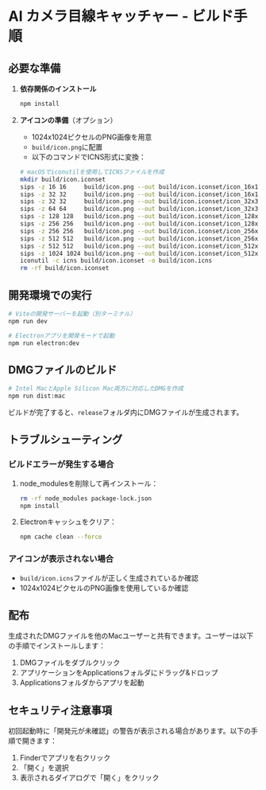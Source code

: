 # AI カメラ目線キャッチャー - ビルド手順

## 必要な準備

1. **依存関係のインストール**
   ```bash
   npm install
   ```

2. **アイコンの準備**（オプション）
   - 1024x1024ピクセルのPNG画像を用意
   - `build/icon.png`に配置
   - 以下のコマンドでICNS形式に変換：
   ```bash
   # macOSでiconutilを使用してICNSファイルを作成
   mkdir build/icon.iconset
   sips -z 16 16     build/icon.png --out build/icon.iconset/icon_16x16.png
   sips -z 32 32     build/icon.png --out build/icon.iconset/icon_16x16@2x.png
   sips -z 32 32     build/icon.png --out build/icon.iconset/icon_32x32.png
   sips -z 64 64     build/icon.png --out build/icon.iconset/icon_32x32@2x.png
   sips -z 128 128   build/icon.png --out build/icon.iconset/icon_128x128.png
   sips -z 256 256   build/icon.png --out build/icon.iconset/icon_128x128@2x.png
   sips -z 256 256   build/icon.png --out build/icon.iconset/icon_256x256.png
   sips -z 512 512   build/icon.png --out build/icon.iconset/icon_256x256@2x.png
   sips -z 512 512   build/icon.png --out build/icon.iconset/icon_512x512.png
   sips -z 1024 1024 build/icon.png --out build/icon.iconset/icon_512x512@2x.png
   iconutil -c icns build/icon.iconset -o build/icon.icns
   rm -rf build/icon.iconset
   ```

## 開発環境での実行

```bash
# Viteの開発サーバーを起動（別ターミナル）
npm run dev

# Electronアプリを開発モードで起動
npm run electron:dev
```

## DMGファイルのビルド

```bash
# Intel MacとApple Silicon Mac両方に対応したDMGを作成
npm run dist:mac
```

ビルドが完了すると、`release`フォルダ内にDMGファイルが生成されます。

## トラブルシューティング

### ビルドエラーが発生する場合

1. node_modulesを削除して再インストール：
   ```bash
   rm -rf node_modules package-lock.json
   npm install
   ```

2. Electronキャッシュをクリア：
   ```bash
   npm cache clean --force
   ```

### アイコンが表示されない場合

- `build/icon.icns`ファイルが正しく生成されているか確認
- 1024x1024ピクセルのPNG画像を使用しているか確認

## 配布

生成されたDMGファイルを他のMacユーザーと共有できます。ユーザーは以下の手順でインストールします：

1. DMGファイルをダブルクリック
2. アプリケーションをApplicationsフォルダにドラッグ&ドロップ
3. Applicationsフォルダからアプリを起動

## セキュリティ注意事項

初回起動時に「開発元が未確認」の警告が表示される場合があります。以下の手順で開きます：

1. Finderでアプリを右クリック
2. 「開く」を選択
3. 表示されるダイアログで「開く」をクリック